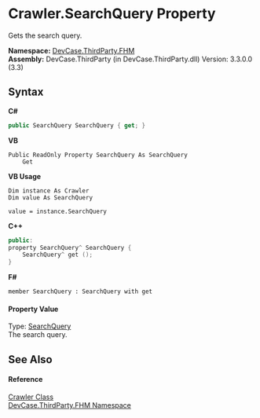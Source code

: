# Crawler.SearchQuery Property 
 

Gets the search query.

**Namespace:**&nbsp;<a href="N_DevCase_ThirdParty_FHM">DevCase.ThirdParty.FHM</a><br />**Assembly:**&nbsp;DevCase.ThirdParty (in DevCase.ThirdParty.dll) Version: 3.3.0.0 (3.3)

## Syntax

**C#**<br />
``` C#
public SearchQuery SearchQuery { get; }
```

**VB**<br />
``` VB
Public ReadOnly Property SearchQuery As SearchQuery
	Get
```

**VB Usage**<br />
``` VB Usage
Dim instance As Crawler
Dim value As SearchQuery

value = instance.SearchQuery

```

**C++**<br />
``` C++
public:
property SearchQuery^ SearchQuery {
	SearchQuery^ get ();
}
```

**F#**<br />
``` F#
member SearchQuery : SearchQuery with get

```


#### Property Value
Type: <a href="T_DevCase_ThirdParty_FHM_SearchQuery">SearchQuery</a><br />The search query.

## See Also


#### Reference
<a href="T_DevCase_ThirdParty_FHM_Crawler">Crawler Class</a><br /><a href="N_DevCase_ThirdParty_FHM">DevCase.ThirdParty.FHM Namespace</a><br />